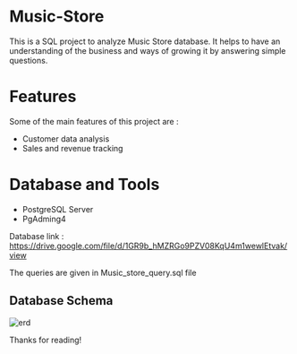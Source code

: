 # Music-Store
This is a SQL project to analyze Music Store database. It helps to have an understanding of the business and ways of growing it by answering simple questions.

# Features
Some of the main features of this project are :

- Customer data analysis
- Sales and revenue tracking

# Database and Tools
- PostgreSQL Server
- PgAdming4

Database link : https://drive.google.com/file/d/1GR9b_hMZRGo9PZV08KqU4m1wewlEtvak/view

The queries are given in Music_store_query.sql file

## Database Schema
![erd](https://github.com/tanayakundu28/Music-Store/assets/99383059/461796bd-d695-41f7-9c5d-82190e2d2fde)

Thanks for reading!
